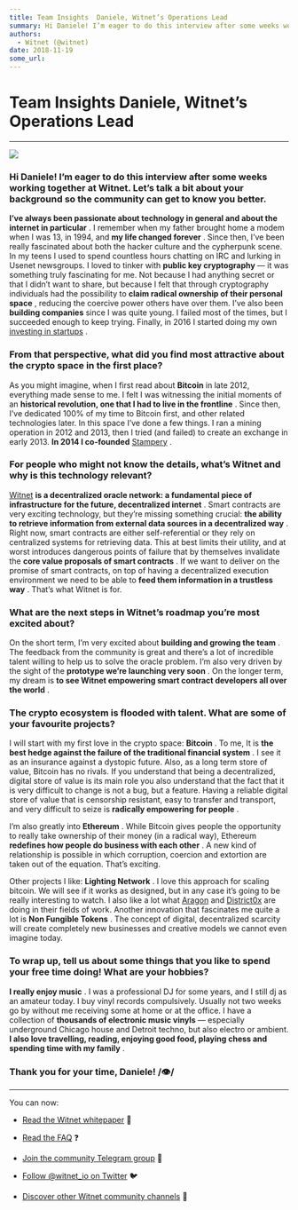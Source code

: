 ```yaml
---
title: Team Insights  Daniele, Witnet’s Operations Lead
summary: Hi Daniele! I’m eager to do this interview after some weeks working together at Witnet. Let’s talk a bit about your background so the community can get to know you better. I’ve always been passionate about technology in general and about the internet in particular . I remember when my father brought home a modem when I was 13, in 1994, and my life changed forever . Since then, I’ve been really fascinated about both the hacker culture and the cypherpunk scene. In my teens I used to spend countles
authors:
  - Witnet (@witnet)
date: 2018-11-19
some_url: 
---
```


# Team Insights  Daniele, Witnet’s Operations Lead


----


![](https://cdn-images-1.medium.com/max/2000/1*lSWKZUE3KSzTFnHujAIFug.jpeg)


### Hi Daniele! I’m eager to do this interview after some weeks working together at Witnet. Let’s talk a bit about your background so the community can get to know you better.
 
**I’ve always been passionate about technology in general and about the internet in particular**
 . I remember when my father brought home a modem when I was 13, in 1994, and 
**my life changed forever**
 . Since then, I’ve been really fascinated about both the hacker culture and the cypherpunk scene. In my teens I used to spend countless hours chatting on IRC and lurking in Usenet newsgroups. I loved to tinker with 
**public key cryptography**
 — it was something truly fascinating for me. Not because I had anything secret or that I didn’t want to share, but because I felt that through cryptography individuals had the possibility to 
**claim radical ownership of their personal space**
 , reducing the coercive power others have over them.
I’ve also been 
**building companies**
 since I was quite young. I failed most of the times, but I succeeded enough to keep trying. Finally, in 2016 I started doing my own 
[investing in startups](https://angel.co/daniele-levi)
 .

### From that perspective, what did you find most attractive about the crypto space in the first place?
As you might imagine, when I first read about 
**Bitcoin**
 in late 2012, everything made sense to me. I felt I was witnessing the initial moments of an 
**historical revolution, one that I had to live in the frontline**
 . Since then, I’ve dedicated 100% of my time to Bitcoin first, and other related technologies later. In this space I’ve done a few things. I ran a mining operation in 2012 and 2013, then I tried (and failed) to create an exchange in early 2013. 
**In 2014 I co-founded** [Stampery](https://stampery.com/)
 .

### For people who might not know the details, what’s Witnet and why is this technology relevant?
 
[Witnet](http://witnet.io) **is a decentralized oracle network: a fundamental piece of infrastructure for the future, decentralized internet**
 . Smart contracts are very exciting technology, but they’re missing something crucial: 
**the ability to retrieve information from external data sources in a decentralized way**
 . Right now, smart contracts are either self-referential or they rely on centralized systems for retrieving data. This at best limits their utility, and at worst introduces dangerous points of failure that by themselves invalidate the 
**core value proposals of smart contracts**
 .
If we want to deliver on the promise of smart contracts, on top of having a decentralized execution environment we need to be able to 
**feed them information in a trustless way**
 . That’s what Witnet is for.

### What are the next steps in Witnet’s roadmap you’re most excited about?
On the short term, I’m very excited about 
**building and growing the team**
 . The feedback from the community is great and there’s a lot of incredible talent willing to help us to solve the oracle problem. I’m also very driven by the sight of the 
**prototype we’re launching very soon**
 . On the longer term, my dream is 
**to see Witnet empowering smart contract developers all over the world**
 .

### The crypto ecosystem is flooded with talent. What are some of your favourite projects?
I will start with my first love in the crypto space: 
**Bitcoin**
 . To me, It is 
**the best hedge against the failure of the traditional financial system**
 . I see it as an insurance against a dystopic future. Also, as a long term store of value, Bitcoin has no rivals. If you understand that being a decentralized, digital store of value is its main role you also understand that the fact that it is very difficult to change is not a bug, but a feature. Having a reliable digital store of value that is censorship resistant, easy to transfer and transport, and very difficult to seize is 
**radically empowering for people**
 .

I’m also greatly into 
**Ethereum**
 . While Bitcoin gives people the opportunity to really take ownership of their money (in a radical way), Ethereum 
**redefines how people do business with each other**
 . A new kind of relationship is possible in which corruption, coercion and extortion are taken out of the equation. That’s exciting.

Other projects I like: 
**Lighting Network**
 . I love this approach for scaling bitcoin. We will see if it works as designed, but in any case it’s going to be really interesting to watch. I also like a lot what 
[Aragon](http://aragon.one) and [District0x](https://district0x.io/) are doing in their fields of work. Another innovation that fascinates me quite a lot is 
**Non Fungible Tokens**
 . The concept of digital, decentralized scarcity will create completely new businesses and creative models we cannot even imagine today.

### To wrap up, tell us about some things that you like to spend your free time doing! What are your hobbies?
 
**I really enjoy music**
 . I was a professional DJ for some years, and I still dj as an amateur today. I buy vinyl records compulsively. Usually not two weeks go by without me receiving some at home or at the office. I have a collection of 
**thousands of electronic music vinyls**
 — especially underground Chicago house and Detroit techno, but also electro or ambient. 
**I also love travelling, reading, enjoying good food, playing chess and spending time with my family**
 .

### Thank you for your time, Daniele! /👁/

----

You can now:



 *  [Read the Witnet whitepaper](https://witnet.io/static/witnet-whitepaper.pdf) 📃

 *  [Read the FAQ](https://witnet.io/#/faq) ❓

 *  [Join the community Telegram group](https://t.me/witnetio) 💬

 *  [Follow @witnet_io on Twitter](https://twitter.com/witnet_io) 🐦

 *  [Discover other Witnet community channels](https://witnet.io/#/contact) 👥
